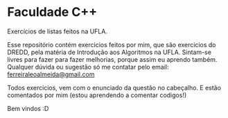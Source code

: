 # Faculdade C++
Exercícios de listas feitos na UFLA.

Esse repositório contém exercicios feitos por mim, que são exercicios do DREDD, pela matéria de Introdução aos Algoritmos na UFLA. Sintam-se livres para fazer para fazer melhorias, porque assim eu aprendo também. Qualquer dúvida ou sugestão só me contatar pelo email: ferreiraleoalmeida@gmail.com

Todos exercicios, vem com o enunciado da questão no cabeçalho. E estão comentados por mim (estou aprendendo a comentar codigos!)

Bem vindos :D
